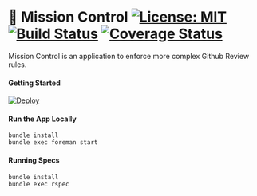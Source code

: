 # :rocket: Mission Control [![License: MIT](https://img.shields.io/badge/License-MIT-blue.svg)](https://github.com/calendly/mission-control/blob/master/LICENSE) [![Build Status](https://travis-ci.org/calendly/mission-control.svg?branch=master)](https://travis-ci.org/calendly/mission-control) [![Coverage Status](https://coveralls.io/repos/github/calendly/mission-control/badge.svg?branch=master)](https://coveralls.io/github/calendly/mission-control?branch=master)

Mission Control is an application to enforce more complex Github Review rules.


#### Getting Started

[![Deploy](https://www.herokucdn.com/deploy/button.svg)](https://heroku.com/deploy?env[MISSION_CONTROL_GITHUB_ACCESS_TOKEN]=access_token&env[MISSION_CONTROL_GITHUB_WEBHOOK_SECRET]=webhook_secret)

#### Run the App Locally

````
bundle install
bundle exec foreman start
````

#### Running Specs

````
bundle install
bundle exec rspec
````
